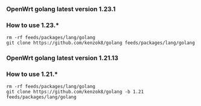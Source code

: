 ### OpenWrt golang latest version 1.23.1

### How to use 1.23.*

```shell
rm -rf feeds/packages/lang/golang
git clone https://github.com/kenzok8/golang feeds/packages/lang/golang
```


### OpenWrt golang latest version 1.21.13

### How to use 1.21.*

```shell
rm -rf feeds/packages/lang/golang
git clone https://github.com/kenzok8/golang -b 1.21 feeds/packages/lang/golang
```
